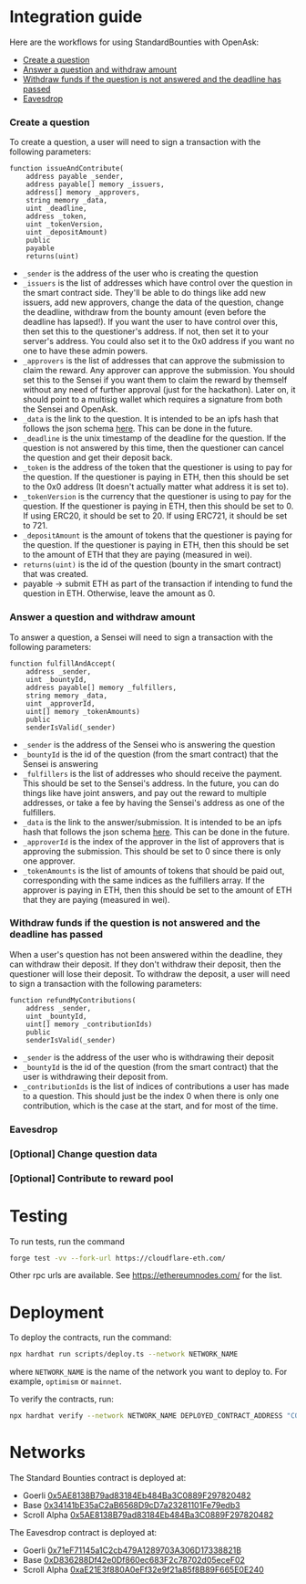 # Integration guide

Here are the workflows for using StandardBounties with OpenAsk:

- [Create a question](#create-a-question)
- [Answer a question and withdraw amount](#answer-a-question-and-withdraw-amount)
- [Withdraw funds if the question is not answered and the deadline has passed](#withdraw-funds-if-the-question-is-not-answered-and-the-deadline-has-passed)
- [Eavesdrop](#eavesdrop)


### Create a question
To create a question, a user will need to sign a transaction with the following parameters:
```solidity
function issueAndContribute(
    address payable _sender,
    address payable[] memory _issuers,
    address[] memory _approvers,
    string memory _data,
    uint _deadline,
    address _token,
    uint _tokenVersion,
    uint _depositAmount)
    public
    payable
    returns(uint)
```
- `_sender` is the address of the user who is creating the question
- `_issuers` is the list of addresses which have control over the question in the smart contract side. They'll be able to do things like add new issuers, add new approvers, change the data of the question, change the deadline, withdraw from the bounty amount (even before the deadline has lapsed!). If you want the user to have control over this, then set this to the questioner's address. If not, then set it to your server's address. You could also set it to the 0x0 address if you want no one to have these admin powers.
- `_approvers` is the list of addresses that can approve the submission to claim the reward. Any approver can approve the submission. You should set this to the Sensei if you want them to claim the reward by themself without any need of further approval (just for the hackathon). Later on, it should point to a multisig wallet which requires a signature from both the Sensei and OpenAsk.
- `_data` is the link to the question. It is intended to be an ipfs hash that follows the json schema [here](https://github.com/Bounties-Network/StandardBounties/blob/master/docs/standardSchemas.md). This can be done in the future.
- `_deadline` is the unix timestamp of the deadline for the question. If the question is not answered by this time, then the questioner can cancel the question and get their deposit back.
- `_token` is the address of the token that the questioner is using to pay for the question. If the questioner is paying in ETH, then this should be set to the 0x0 address (It doesn't actually matter what address it is set to).
- `_tokenVersion` is the currency that the questioner is using to pay for the question. If the questioner is paying in ETH, then this should be set to 0. If using ERC20, it should be set to 20. If using ERC721, it should be set to 721.
- `_depositAmount` is the amount of tokens that the questioner is paying for the question. If the questioner is paying in ETH, then this should be set to the amount of ETH that they are paying (measured in wei).
- `returns(uint)` is the id of the question (bounty in the smart contract) that was created.
- payable -> submit ETH as part of the transaction if intending to fund the question in ETH. Otherwise, leave the amount as 0.

### Answer a question and withdraw amount
To answer a question, a Sensei will need to sign a transaction with the following parameters:
```solidity
function fulfillAndAccept(
    address _sender,
    uint _bountyId,
    address payable[] memory _fulfillers,
    string memory _data,
    uint _approverId,
    uint[] memory _tokenAmounts)
    public
    senderIsValid(_sender)
```

- `_sender` is the address of the Sensei who is answering the question
- `_bountyId` is the id of the question (from the smart contract) that the Sensei is answering
- `_fulfillers` is the list of addresses who should receive the payment. This should be set to the Sensei's address. In the future, you can do things like have joint answers, and pay out the reward to multiple addresses, or take a fee by having the Sensei's address as one of the fulfillers.
- `_data` is the link to the answer/submission. It is intended to be an ipfs hash that follows the json schema [here](https://github.com/Bounties-Network/StandardBounties/blob/master/docs/standardSchemas.md). This can be done in the future.
- `_approverId` is the index of the approver in the list of approvers that is approving the submission. This should be set to 0 since there is only one approver.
- `_tokenAmounts` is the list of amounts of tokens that should be paid out, corresponding with the same indices as the fulfillers array. If the approver is paying in ETH, then this should be set to the amount of ETH that they are paying (measured in wei).

### Withdraw funds if the question is not answered and the deadline has passed
When a user's question has not been answered within the deadline, they can withdraw their deposit. If they don't withdraw their deposit, then the questioner will lose their deposit. To withdraw the deposit, a user will need to sign a transaction with the following parameters:
```solidity
function refundMyContributions(
    address _sender,
    uint _bountyId,
    uint[] memory _contributionIds)
    public
    senderIsValid(_sender)
```

- `_sender` is the address of the user who is withdrawing their deposit
- `_bountyId` is the id of the question (from the smart contract) that the user is withdrawing their deposit from.
- `_contributionIds` is the list of indices of contributions a user has made to a question. This should just be the index 0 when there is only one contribution, which is the case at the start, and for most of the time.

### Eavesdrop

### [Optional] Change question data

### [Optional] Contribute to reward pool

# Testing

To run tests, run the command 
```bash
forge test -vv --fork-url https://cloudflare-eth.com/    
```
Other rpc urls are available. See https://ethereumnodes.com/ for the list.

# Deployment

To deploy the contracts, run the command:
```bash
npx hardhat run scripts/deploy.ts --network NETWORK_NAME
```
where `NETWORK_NAME` is the name of the network you want to deploy to. For example, `optimism` or `mainnet`.

To verify the contracts, run:
```bash
npx hardhat verify --network NETWORK_NAME DEPLOYED_CONTRACT_ADDRESS "CONSTRUCTOR_ARGUMENTS"
```

# Networks
The Standard Bounties contract is deployed at:
- Goerli [0x5AE8138B79ad83184Eb484Ba3C0889F297820482](https://goerli.etherscan.io/address/0x5AE8138B79ad83184Eb484Ba3C0889F297820482)
- Base [0x34141bE35aC2aB6568D9cD7a23281101Fe79edb3](https://goerli.basescan.org/address/0x34141bE35aC2aB6568D9cD7a23281101Fe79edb3)
- Scroll Alpha [0x5AE8138B79ad83184Eb484Ba3C0889F297820482](https://blockscout.scroll.io/address/0x5AE8138B79ad83184Eb484Ba3C0889F297820482)

The Eavesdrop contract is deployed at:
- Goerli [0x71eF71145a1C2cb479A1289703A306D17338821B](https://goerli.etherscan.io/address/0x71eF71145a1C2cb479A1289703A306D17338821B)
- Base [0xD836288Df42e0Df860ec683F2c78702d05eceF02](https://goerli.basescan.org/address/0xD836288Df42e0Df860ec683F2c78702d05eceF02)
- Scroll Alpha [0xaE21E3f880A0eFf32e9f21a85f8B89F665E0E240](https://blockscout.scroll.io/address/0xaE21E3f880A0eFf32e9f21a85f8B89F665E0E240)